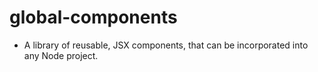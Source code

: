 # global-components

-   A library of reusable, JSX components, that can be incorporated into any Node project.

